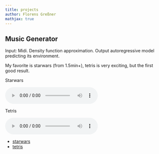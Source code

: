 ```yaml
---
title: projects
author: Florens Greßner
mathjax: true
---
```


## Music Generator

Input: Midi. Density function approximation. Output autoregressive model predicting its environment.

My favorite is starwars (from 1.5min+), tetris is very exciting, but the first good result.

Starwars

<audio controls="controls">
  <source type="audio/wav" src="./nc_starwars_001.wav"></source>
  <p>Your browser does not support the audio element.</p>
</audio>

Tetris

<audio controls="controls">
  <source type="audio/wav" src="./nc_tetris001.wav"></source>
  <p>Your browser does not support the audio element.</p>
</audio>

- [starwars](./nc_starwars_001.wav)
- [tetris](./nc_tetris001.wav)

